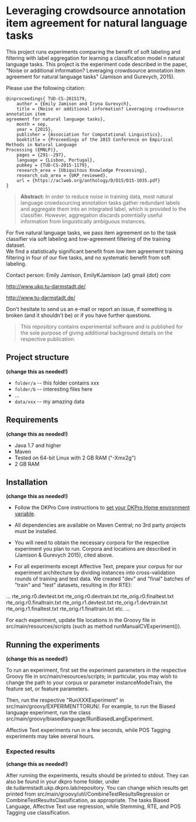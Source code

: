 # Leveraging crowdsource annotation item agreement for natural language tasks

This project runs experiments comparing the benefit of soft labeling and filtering with label aggregation for learning a classification model n natural language tasks.  This project is the experiment code described in the paper, "Noise or additional information? Leveraging crowdsource annotation item agreement for natural language tasks" (Jamison and Gurevych, 2015).

  


Please use the following citation:

```
@inproceedings{	TUD-CS-2015179,
	author = {Emily Jamison and Iryna Gurevych},
	title = {Noise or additional information? Leveraging crowdsource annotation item
agreement for natural language tasks},
	month = sep,
	year = {2015},
	publisher = {Association for Computational Linguistics},
	booktitle = {Proceedings of the 2015 Conference on Empirical Methods in Natural Language
Processing (EMNLP)},
	pages = {291--297},
	language = {Lisbon, Portugal},
	pubkey = {TUD-CS-2015-1179},
	research_area = {Ubiquitous Knowledge Processing},
	research_sub_area = {UKP_reviewed},
    url = {https://aclweb.org/anthology/D/D15/D15-1035.pdf}
}
```

> **Abstract:** In order to reduce noise in training data, most natural language crowdsourcing annotation tasks gather redundant labels and aggregate them into an integrated label, which is provided to the classifier. However, aggregation discards potentially useful information from linguistically ambiguous instances.

For five natural language tasks, we pass item agreement on to the task classifier via soft labeling and low-agreement filtering of the training dataset.  
We find a statistically significant benefit from low item agreement training filtering in four of our five tasks, and no systematic benefit from soft labeling.


Contact person: Emily Jamison, EmilyKJamison {at} gmail {dot} com

http://www.ukp.tu-darmstadt.de/

http://www.tu-darmstadt.de/


Don't hesitate to send us an e-mail or report an issue, if something is broken (and it shouldn't be) or if you have further questions.

> This repository contains experimental software and is published for the sole purpose of giving additional background details on the respective publication. 

## Project structure
**(change this as needed!)**

* `folder/a` -- this folder contains xxx
* `folder/b` -- interesting files here
* ...
* `data/xxx` -- my amazing data

## Requirements
**(change this as needed!)**

* Java 1.7 and higher
* Maven
* Tested on 64-bit Linux with 2 GB RAM ("-Xmx2g")
* 2 GB RAM

## Installation
**(change this as needed!)**

* Follow the DKPro Core instructions to [set your DKPro Home environment variable](https://zoidberg.ukp.informatik.tu-darmstadt.de/jenkins/job/DKPro%20TC%20Documentation%20%28GitHub%29/de.tudarmstadt.ukp.dkpro.tc%24dkpro-tc-doc/doclinks/1/#QuickStart).

* All dependencies are available on Maven Central; no 3rd party projects must be installed.

* You will need to obtain the necessary corpora for the respective experiment you plan to run.  Corpora and locations are described in (Jamison & Gurevych 2015), cited above.

* For all experiments except Affective Text, prepare your corpus for our experiment architecture by dividing instances into cross-validation rounds of training and test data.  We created "dev" and "final" batches of "train" and "test" datasets, resulting in (for RTE):

...
rte_orig.r0.devtest.txt
rte_orig.r0.devtrain.txt
rte_orig.r0.finaltest.txt
rte_orig.r0.finaltrain.txt
rte_orig.r1.devtest.txt
rte_orig.r1.devtrain.txt
rte_orig.r1.finaltest.txt
rte_orig.r1.finaltrain.txt
etc.
...

For each experiment, update file locations in the Groovy file in src/main/resources/scripts (such as method runManualCVExperiment()).

## Running the experiments
**(change this as needed!)**

To run an experiment, first set the experiment parameters in the respective Groovy file in src/main/resources/scripts; in particular, you may wish to change the path to your corpus or parameter instanceModeTrain, the feature set, or feature parameters.

Then, run the respective "RunXXXExperiment" in src/main/groovy/EXPERIMENTTORUN/.  For example, to run the Biased language experiment, run the class src/main/groovy/biasedlanguage/RunBiasedLangExperiment.

Affective Text experiments run in a few seconds, while POS Tagging experiments may take several hours.

### Expected results
**(change this as needed!)**

After running the experiments, results should be printed to stdout.  They can also be found in your dkpro home folder, under de.tudarmstadt.ukp.dkpro.lab/repository.  You can change which results get printed from src/main/groovy/util/CombineTestResultsRegression or CombineTestResultsClassification, as appropriate.  The tasks Biased Language, Affective Text use regression, while Stemming, RTE, and POS Tagging use classification.


